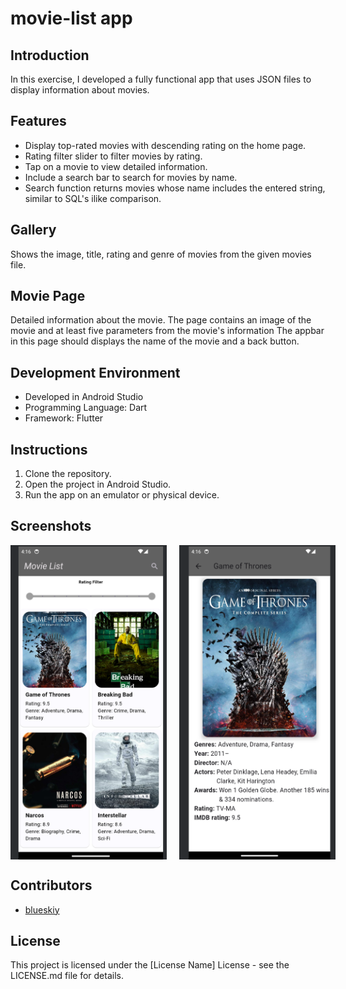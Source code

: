 # movie-list app 

## Introduction
In this exercise, I developed a fully functional app that uses JSON files to display information about movies. 

## Features
- Display top-rated movies with descending rating on the home page.
- Rating filter slider to filter movies by rating.
- Tap on a movie to view detailed information.
- Include a search bar to search for movies by name.
- Search function returns movies whose name includes the entered string, similar to SQL's ilike comparison.

## Gallery
Shows the image, title, rating and genre of movies from the given movies file.   
 
## Movie Page
Detailed information about the movie.
The page contains an image of the movie and at least five parameters from the movie's information
The appbar in this page should displays the name of the movie and a back button.

## Development Environment
- Developed in Android Studio
- Programming Language: Dart
- Framework: Flutter

## Instructions
1. Clone the repository.
2. Open the project in Android Studio.
3. Run the app on an emulator or physical device.

## Screenshots
<div style="display: flex;">
  <img src="https://github.com/blueskiy01/mobile-dev/raw/main/movie-list/assets/image/home_view.png" alt="Home View" width="250" style="margin-right: 20px;">
  <img src="https://github.com/blueskiy01/mobile-dev/raw/main/movie-list/assets/image/detailed_view.png" alt="Detailed View" width="250">
</div>


## Contributors
- [blueskiy](https://github.com/blueskiy01)

## License
This project is licensed under the [License Name] License - see the LICENSE.md file for details.
